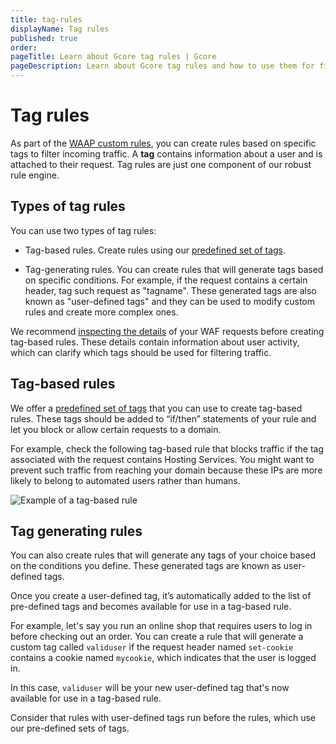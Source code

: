 ```yaml
---
title: tag-rules
displayName: Tag rules
published: true
order:
pageTitle: Learn about Gcore tag rules | Gcore
pageDescription: Learn about Gcore tag rules and how to use them for filtering incoming traffic and blocking malicious requests.
---
```

# Tag rules

As part of the <a href="https://gcore.com/docs/waap/waap-rules/custom-rules" target="_blank">WAAP custom rules</a>, you can create rules based on specific tags to filter incoming traffic. A **tag** contains information about a user and is attached to their request. Tag rules are just one component of our robust rule engine.  

## Types of tag rules 

You can use two types of tag rules: 

* Tag-based rules. Create rules using our <a href="https://gcore.com/docs/waap/waap-rules/custom-rules/tag-rules/predefined-tags" target="_blank">predefined set of tags</a>. 

* Tag-generating rules. You can create rules that will generate tags based on specific conditions. For example, if the request contains a certain header, tag such request as "tagname".
These generated tags are also known as "user-defined tags" and they can be used to modify custom rules and create more complex ones. 

<alert-element type="info" title="Info">
 
We recommend <a href="https://gcore.com/docs/waap/analytics#requests-table" target="_blank">inspecting the details</a> of your WAF requests before creating tag-based rules. These details contain information about user activity, which can clarify which tags should be used for filtering traffic. 
 
</alert-element>

## Tag-based rules 

We offer a <a href="https://gcore.com/docs/waap/waap-rules/custom-rules/tag-rules/predefined-tags" target="_blank">predefined set of tags</a> that you can use to create tag-based rules. These tags should be added to “if/then” statements of your rule and let you block or allow certain requests to a domain. 

For example, check the following tag-based rule that blocks traffic if the tag associated with the request contains Hosting Services. You might want to prevent such traffic from reaching your domain because these IPs are more likely to belong to automated users rather than humans. 

<img src="https://assets.gcore.pro/docs/waap/waap-rules/tag-rules/add-tag-based-rule.png" alt="Example of a tag-based rule">

## Tag generating rules 

You can also create rules that will generate any tags of your choice based on the conditions you define. These generated tags are known as user-defined tags.  

Once you create a user-defined tag, it’s automatically added to the list of pre-defined tags and becomes available for use in a tag-based rule. 

For example, let's say you run an online shop that requires users to log in before checking out an order. You can create a rule that will generate a custom tag called `validuser` if the request header named `set-cookie` contains a cookie named `mycookie`, which indicates that the user is logged in. 

In this case, `validuser` will be your new user-defined tag that's now available for use in a tag-based rule.

<alert-element type="info" title="Info">
 
Consider that rules with user-defined tags run before the rules, which use our pre-defined sets of tags. 
 
</alert-element>

